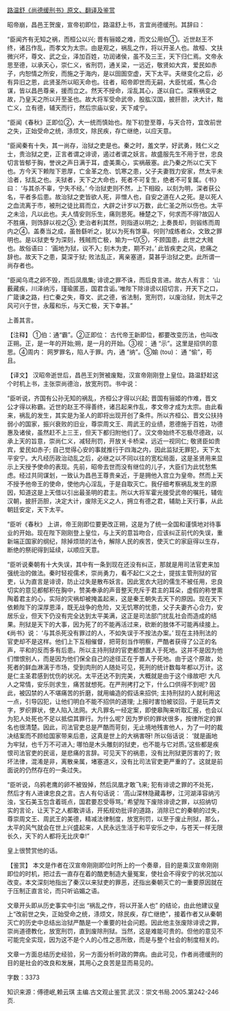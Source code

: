 [路温舒《尚德缓刑书》原文、翻译及鉴赏](https://www.vrrw.net/wx/14074.html)

昭帝崩，昌邑王贺废，宣帝初即位，路温舒上书，言宜尚德缓刑。其辞曰：

“臣闻齐有无知之祸，而桓公以兴; 晋有骊姬之难，而文公用伯①。近世赵王不终，诸吕作乱，而孝文为太宗。由是观之，祸乱之作，将以开圣人也。故桓、文扶微兴坏，尊文、武之业，泽加百姓，功润诸侯，虽不及三王，天下归仁焉。文帝永思至德，以承天心，崇仁义，省刑罚，通关梁，一远近，敬贤如大宾，爱民如赤子，内恕情之所安，而施之于海内，是以囹圄空虚，天下太平。夫继变化之后，必有异旧之恩，此贤圣所以昭天命也。往者，昭帝即世而无嗣，大臣忧戚，焦心合谋，皆以昌邑尊亲，援而立之。然天不授命，淫乱其心，遂以自亡。深察祸变之故，乃皇天之所以开至圣也。故大将军受命武帝，股肱汉国，披肝胆，决大计，黜亡义，立有德，辅天而行，然后宗庙以安，天下咸宁。

“臣闻《春秋》正即位②，大一统而慎始也。陛下初登至尊，与天合符，宜改前世之失，正始受命之统，涤烦文，除民疾，存亡继绝，以应天意。

“臣闻秦有十失，其一尚存，治狱之吏是也。秦之时，羞文学，好武勇，贱仁义之士，贵治狱之吏，正言者谓之诽谤，遏过者谓之妖言。故盛服先生不用于世，忠良切言皆郁于胸，誉谀之声日满于耳，虚美熏心，实祸蔽塞。此乃秦之所以亡天下也。方今天下赖陛下恩厚，亡金革之危、饥寒之患，父子夫妻戮力安家，然太平未洽者，狱乱之也。夫狱者，天下之大命也，死者不可复生，绝者不可复属。《书》 曰： ‘与其杀不辜，宁失不经。’ 今治狱吏则不然，上下相殴，以刻为明，深者获公名，平者多后患。故治狱之吏皆欲人死，非憎人也，自安之道在人之死。是以死人之血流离于市，被刑之徒比肩而立，大辟之计岁以万数，此仁圣之所以伤也。太平之未洽，凡以此也。夫人情安则乐生，痛则思死。棰楚之下，何求而不得?故囚人不胜痛，则饰辞以视之③; 吏治者利其然，则指道以明之; 上奏畏却，则锻练而周内之④。盖奏当之成，虽咎繇听之，犹以为死有馀辜。何则?成练者众，文致之罪明也。是以狱吏专为深刻，残贼而亡极，媮为一切⑤，不顾国患，此世之大贼也。故俗语曰： ‘画地为狱，议不入; 刻木为吏，期不对。’ 此皆疾吏之风，悲痛之辞也。故天下之患，莫深于狱; 败法乱正，离亲塞道，莫甚乎治狱之吏。此所谓一尚存者也。

“臣闻乌鸢之卵不毁，而后凤凰集; 诽谤之罪不诛，而后良言进。故古人有言： ‘山薮藏疾，川泽纳污，瑾瑜匿恶，国君含诟。’唯陛下除诽谤以招切言，开天下之口，广箴谏之路，扫亡秦之失，尊文、武之德，省法制，宽刑罚，以废治狱，则太平之风可兴于世，永履和乐，与天亡极，天下幸甚。”

上善其言。



【注释】 ①伯：通“霸”。②正即位： 古代帝王新即位，都要改变历法，也叫改正朔。正，是一年的开始;朔，是一月的开始。③视： 通 “示”。这里是招供的意思。④周内： 网罗罪名，陷人于罪。内，通 “纳”。⑤媮 (tou)： 通 “偷”，苟且。

【译文】 汉昭帝逝世后，昌邑王刘贺被废黜，汉宣帝刚刚登上皇位。路温舒趁这个时机上书，主张崇尚德治，放宽刑罚。书中说：

“臣听说，齐国有公孙无知的祸乱，齐桓公才得以兴起; 晋国有骊姬的作难，晋文公才得以称霸。近世的赵王不得善终，诸吕起来作乱，孝文帝才成为太宗。由此看来，祸乱的发生，其实是为圣人的即将出现开创了条件。所以齐桓公、晋文公扶持弱小的国家，振兴衰败的旧业，尊崇周文王、周武王的业绩，恩德施于百姓，功德惠及诸侯，虽然赶不上三王，但天下都归附他们了。汉文帝始终不忘极尽德政，以承上天的旨意，崇尚仁义，减轻刑罚，开放关卡桥梁，远近一视同仁; 敬贤臣如贵宾，爱民如赤子; 自己觉得心安的事就推行于四海之内，因此监狱无罪犯，天下太平安宁。大凡经历政治动乱之后，必继之以不同以往的宽松局面，这是圣贤用来显示上天授予使命的表现。先前，昭帝去世而没有继位的儿子，大臣们为此忧愁焦虑。经过共同谋划，一致认为昌邑王尊贵亲近，于是拥他入宫立为皇帝。然而上天不授予他帝王的使命，使他内心淫乱，于是自取灭亡。我仔细考察祸乱发生的原因，知道这是上天借以引出最圣明的君主。所以大将军霍光接受武帝的嘱托，辅佐汉朝，披肝沥胆，决定大计，废除无义之人，拥立有德之君，辅助上天行事，从此朝廷安定，天下太平。

“臣听《春秋》 上讲，帝王刚即位要更改正朔，这是为了统一全国和谨慎地对待事业的开始。现在陛下刚刚登上皇位，与上天的意旨吻合，应该纠正前代的失误，重新端正国家的纲纪，除掉烦琐的法令，解除人民的疾苦，使灭亡的家庭得以生存，断绝的祭祀得到延续，以顺应天意。

“臣听说秦朝有十大失误，其中有一条到现在还没有纠正，那就是用司法官吏来加强统治的做法。秦时轻视儒术，崇尚勇力，看不起仁义之士，提拔主管刑狱的官吏，认为直言是诽谤，防止过失是散布妖言。因此宽衣大冠的儒生不被任用，忠良切实的意见都郁积在胸中，赞美奉承的声音整天充斥于君主的耳朵，虚假的称誉熏陶着君主的心，实际的灾祸却被掩盖起来，这是秦王朝失去天下的原因。现在天下依赖陛下的深厚恩泽，既无战争的危险，又无饥寒的忧患，父子夫妻齐心合力，安居乐业，但天下仍没有完全达到太平美满，这正是司法部门扰乱社会而造成的结果。刑狱是天下的大事，因为死了的不能再活过来，砍断的肢体不可能再续接上。《尚书》说： ‘与其杀死没有罪过的人，不如失误于不按法办案。’ 现在主持刑法的官吏却不是这样。他们上下互相催督，把苛刻当作明察，严酷者获得了公正的名声，平和的反而多有后患。所以主持刑狱的官吏都想置人于死地。这并不是因为他们憎恨别人，而是因为他们保全自己的途径正在于置人于死地。由于这个原故，处死者的鲜血淋漓于市场，受到肉刑的人随处可见，死刑的统计数每年都以万计。这是仁主圣君感到忧伤的状况。太平还达不到完美，大概就是由于这个缘故吧! 大凡人之常情，安乐则求生，痛苦就想死。在严刑拷打之下，什么口供得不到呢? 因此，被囚禁的人不堪痛苦的折磨，就用编造的假话来招供; 主持刑狱的人就利用这一点，引导囚犯，让他们明白不能不招供的道理; 上报时害怕被驳回，于是玩弄文字，罗织罪状，使人陷入法网。大凡罪名一经定案，即使皋陶来听取汇报，也会以为犯人处死也不足以抵偿其罪行。为什么呢? 因为罗织的罪状很多，按律所定的罪名也很清楚。因此，司法官吏总是严酷而苛刻，无止境地残害他人，为了一时的裁决结案而不顾给国家带来后患，这真是世上的大祸害呀! 所以俗话说： ‘就是画地为牢狱，也千万不可进入; 哪怕是木头雕刻的狱吏，也不能与它对质。’这些都是疾恨司法官吏的民谣，是悲痛的言辞。可见天下的祸患，没有比刑狱更厉害的了; 败坏法律，混淆是非，离散亲属，堵塞道义，没有比司法官吏更严重的了。这就是前面说的仍然存在的一条过失。

“臣听说，乌鸦老鹰的卵不被毁掉，然后凤凰才敢飞来; 犯有诽谤之罪的不处死，然后才有人进谏忠良之言。古人有句话说： ‘高山深林隐藏毒秽，江河湖泽容纳污浊，宝石美玉包含着斑点，国君要忍受辱骂。’ 希望陛下废除诽谤之罪，以招纳切实的言论，让天下之人都敢讲话，开拓规劝批评的道路，消除已亡的秦朝的过失，尊崇周文王、周武王的美德，精减法律制度，放宽刑罚，以至于废止刑狱，那么，太平的风气就会在世上兴盛起来，人民永远生活于和平安乐之中，与苍天一样无限长久，天下的人都将无比庆幸!”

皇上很赞赏他的话。

【鉴赏】 本文是作者在汉宣帝刚刚即位时所上的一个奏章，目的是乘汉宣帝刚刚即位的时机，把过去一直存在着的酷吏制造大量冤案，使社会不得安宁的状况加以改变。本文深刻地指出了秦汉以来狱吏的罪恶，还指出秦朝灭亡的一重要原因就在于压制正直言论，而只听谄媚之语。

文章开头即从历史事实中引出 “祸乱之作，将以开圣人也” 的结论，由此他建议皇上“改前世之失，正始受命之统，涤烦文，除民疾，存亡继绝”，接着作者又从秦朝灭亡的历史中总结出治狱严酷是一个重要的社会问题。因此他主张废除诽谤之罪，崇尚道德教化，放宽刑罚，直到废除刑狱。当然，这是难能可贵的。但他的意见不可能完全实现，因为这不是个人的心性之恶所致，而是与整个社会的制度相关的。

文章一方面总结历史经验，另一方面分析时政的弊病。由此可见，作者尚德缓刑的目的是社会的改良和发展，其用心之良苦是显而易见的。

字数：3373

知识来源：傅德岷,赖云琪 主编.古文观止鉴赏.武汉：崇文书局.2005.第242-246页.

